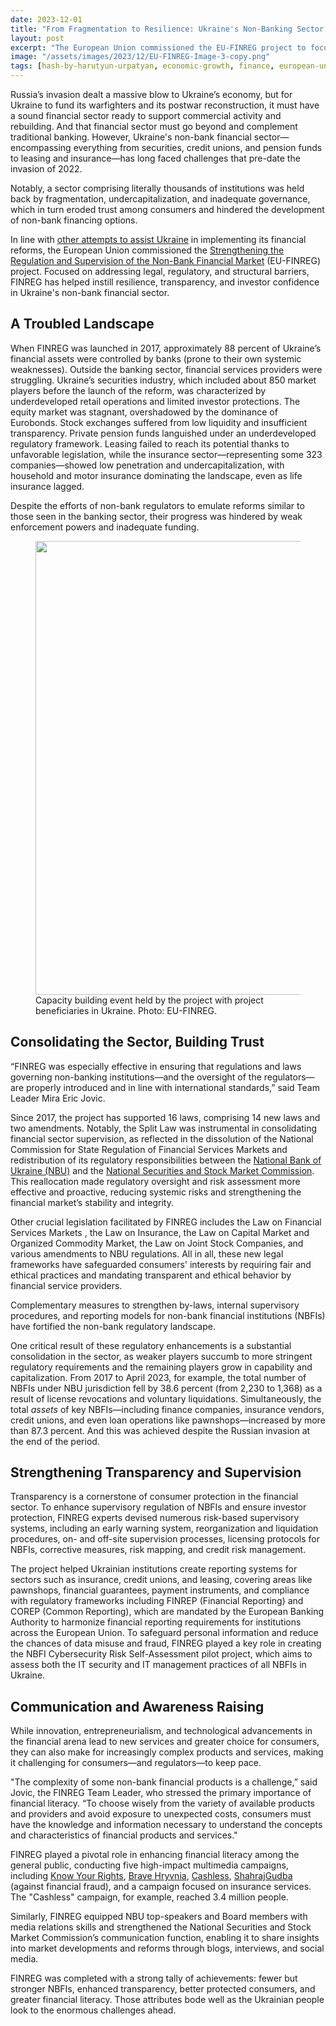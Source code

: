```yaml
---
date: 2023-12-01
title: "From Fragmentation to Resilience: Ukraine's Non-Banking Sector Looks to a Stronger Future"
layout: post
excerpt: "The European Union commissioned the EU-FINREG project to focused on addressing legal, regulatory, and structural barriers in Ukraine. It has helped instill resilience, transparency, and investor confidence in Ukraine's non-bank financial sector."
image: "/assets/images/2023/12/EU-FINREG-Image-3-copy.png"
tags: [hash-by-harutyun-urpatyan, economic-growth, finance, european-union, hash-featured, hash-developments]
---
```

<p>Russia’s invasion dealt a massive blow to Ukraine’s economy, but for Ukraine to fund its warfighters and its postwar reconstruction, it must have a sound financial sector ready to support commercial activity and rebuilding. And that financial sector must go beyond and complement traditional banking. However, Ukraine's non-bank financial sector—encompassing everything from securities, credit unions, and pension funds to leasing and insurance—has long faced challenges that pre-date the invasion of 2022.</p><p>Notably, a sector comprising literally thousands of institutions was held back by fragmentation, undercapitalization, and inadequate governance, which in turn eroded trust among consumers and hindered the development of non-bank financing options.</p><p>In line with <a href="https://dai-global-developments.com/articles/transforming-the-ukrainian-financial-sector/?ref=pubs.ghost.io">other attempts to assist Ukraine</a> in implementing its financial reforms, the European Union commissioned the <a href="https://www.dai.com/our-work/projects/ukraine-strengthening-the-regulation-and-supervision-of-the-nonbank-financial-market-eu-finreg?ref=pubs.ghost.io">Strengthening the Regulation and Supervision of the Non-Bank Financial Market</a> (EU-FINREG) project. Focused on addressing legal, regulatory, and structural barriers, FINREG has helped instill resilience, transparency, and investor confidence in Ukraine's non-bank financial sector.</p><h2 id="a-troubled-landscape">A Troubled Landscape</h2><p>When FINREG was launched in 2017, approximately 88 percent of Ukraine’s financial assets were controlled by banks (prone to their own systemic weaknesses). Outside the banking sector, financial services providers were struggling. Ukraine’s securities industry, which included about 850 market players before the launch of the reform, was characterized by underdeveloped retail operations and limited investor protections. The equity market was stagnant, overshadowed by the dominance of Eurobonds. Stock exchanges suffered from low liquidity and insufficient transparency. Private pension funds languished under an underdeveloped regulatory framework. Leasing failed to reach its potential thanks to unfavorable legislation, while the insurance sector—representing some 323 companies—showed low penetration and undercapitalization, with household and motor insurance dominating the landscape, even as life insurance lagged.</p><p>Despite the efforts of non-bank regulators to emulate reforms similar to those seen in the banking sector, their progress was hindered by weak enforcement powers and inadequate funding.</p><figure class="kg-card kg-image-card kg-card-hascaption"><img src="/assets/images/2023/12/EU-FINREG-Image-1.png" class="kg-image" alt loading="lazy" width="1313" height="726" srcset="/assets/images/size/w600/2023/12/EU-FINREG-Image-1.png 600w, /assets/images/size/w1000/2023/12/EU-FINREG-Image-1.png 1000w, /assets/images/2023/12/EU-FINREG-Image-1.png 1313w" sizes="(min-width: 720px) 720px"><figcaption><span style="white-space: pre-wrap;">Capacity building event held by the project with project beneficiaries in Ukraine. Photo: EU-FINREG.</span></figcaption></figure><h2 id="consolidating-the-sector-building-trust">Consolidating the Sector, Building Trust</h2><p>“FINREG was especially effective in ensuring that regulations and laws governing non-banking institutions—and the oversight of the regulators—are properly introduced and in line with international standards,” said Team Leader Mira Eric Jovic.&nbsp;</p><p>Since 2017, the project has supported 16 laws, comprising 14 new laws and two amendments. Notably, the Split Law was instrumental in consolidating financial sector supervision, as reflected in the dissolution of the National Commission for State Regulation of Financial Services Markets and redistribution of its regulatory responsibilities between the <a href="https://bank.gov.ua/en/?ref=pubs.ghost.io">National Bank of Ukraine (NBU)</a> and the <a href="https://www.nssmc.gov.ua/en/?ref=pubs.ghost.io">National Securities and Stock Market Commission</a>. This reallocation made regulatory oversight and risk assessment more effective and proactive, reducing systemic risks and strengthening the financial market’s stability and integrity.</p><p>Other crucial legislation facilitated by FINREG includes the Law on Financial Services Markets , the Law on Insurance, the Law on Capital Market and Organized Commodity Market, the Law on Joint Stock Companies, and various amendments to NBU regulations. All in all, these new legal frameworks have safeguarded consumers' interests by requiring fair and ethical practices and mandating transparent and ethical behavior by financial service providers.</p><p>Complementary measures to strengthen by-laws, internal supervisory procedures, and reporting models for non-bank financial institutions (NBFIs) have fortified the non-bank regulatory landscape.</p><p>One critical result of these regulatory enhancements is a substantial consolidation in the sector, as weaker players succumb to more stringent regulatory requirements and the remaining players grow in capability and capitalization. From 2017 to April 2023, for example, the total number of NBFIs under NBU jurisdiction fell by 38.6 percent (from 2,230 to 1,368) as a result of license revocations and voluntary liquidations. Simultaneously, the total <em>assets</em> of key NBFIs—including finance companies, insurance vendors, credit unions, and even loan operations like pawnshops—increased by more than 87.3 percent. And this was achieved despite the Russian invasion at the end of the period.</p><h2 id="strengthening-transparency-and-supervision">Strengthening Transparency and Supervision</h2><p>Transparency is a cornerstone of consumer protection in the financial sector. To enhance supervisory regulation of NBFIs and ensure investor protection, FINREG experts devised numerous risk-based supervisory systems, including an early warning system, reorganization and liquidation procedures, on- and off-site supervision processes, licensing protocols for NBFIs, corrective measures, risk mapping, and credit risk management.</p><p>The project helped Ukrainian institutions create reporting systems for sectors such as insurance, credit unions, and leasing, covering areas like pawnshops, financial guarantees, payment instruments, and compliance with regulatory frameworks including FINREP (Financial Reporting) and COREP (Common Reporting), which are mandated by the European Banking Authority to harmonize financial reporting requirements for institutions across the European Union. To safeguard personal information and reduce the chances of data misuse and fraud, FINREG played a key role in creating the NBFI Cybersecurity Risk Self-Assessment pilot project, which aims to assess both the IT security and IT management practices of all NBFIs in Ukraine.</p><h2 id="communication-and-awareness-raising">Communication and Awareness Raising</h2><p>While innovation, entrepreneurialism, and technological advancements in the financial arena lead to new services and greater choice for consumers, they can also make for increasingly complex products and services, making it challenging for consumers—and regulators—to keep pace.</p><p>"The complexity of some non-bank financial products is a challenge,” said Jovic, the FINREG Team Leader, who stressed the primary importance of financial literacy. “To choose wisely from the variety of available products and providers and avoid exposure to unexpected costs, consumers must have the knowledge and information necessary to understand the concepts and characteristics of financial products and services."</p><p>FINREG played a pivotal role in enhancing financial literacy among the general public, conducting five high-impact multimedia campaigns, including <a href="https://bank.gov.ua/en/news/all/v-ukrayini-startuvala-informatsiyna-kampaniya-iz-zahistu-prav-spojivachiv-finposlug?ref=pubs.ghost.io">Know Your Rights</a>, <a href="https://bank.gov.ua/en/news/all/vidprav-moneti-na-front-startuvala-blagodiyna-aktsiya-natsionalnogo-banku-smiliva-grivnya?ref=pubs.ghost.io">Brave Hryvnia</a>, <a href="https://euneighbourseast.eu/news/latest-news/cashless-eu-supports-campaign-launched-by-national-bank-of-ukraine/?ref=pubs.ghost.io">Cashless</a>, <a href="https://promo.bank.gov.ua/stopfraud/?ref=pubs.ghost.io">ShahrajGudba</a> (against financial fraud), and a campaign focused on insurance services. The "Cashless" campaign, for example, reached 3.4 million people.</p><p>Similarly, FINREG equipped NBU top-speakers and Board members with media relations skills and strengthened the National Securities and Stock Market Commission’s communication function, enabling it to share insights into market developments and reforms through blogs, interviews, and social media.</p><p>FINREG was completed with a strong tally of achievements: fewer but stronger NBFIs, enhanced transparency, better protected consumers, and greater financial literacy. Those attributes bode well as the Ukrainian people look to the enormous challenges ahead.</p>
  